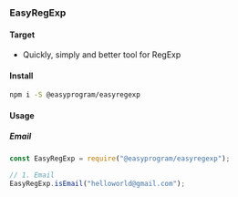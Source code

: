 ### EasyRegExp

#### Target
+ Quickly, simply and better tool for RegExp

#### Install

```bash
npm i -S @easyprogram/easyregexp
```

#### Usage

##### Email

```js
const EasyRegExp = require("@easyprogram/easyregexp");

// 1. Email
EasyRegExp.isEmail("helloworld@gmail.com");
```
